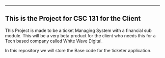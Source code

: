 ------------
This is the Project for CSC 131 for the Client
------------

This Project is made to be a ticket Managing System with a financial sub module.
This will be a very beta product for the client who needs this for a Tech based company called White Wave Digital.

In this repository we will store the Base code for the ticketer application.
